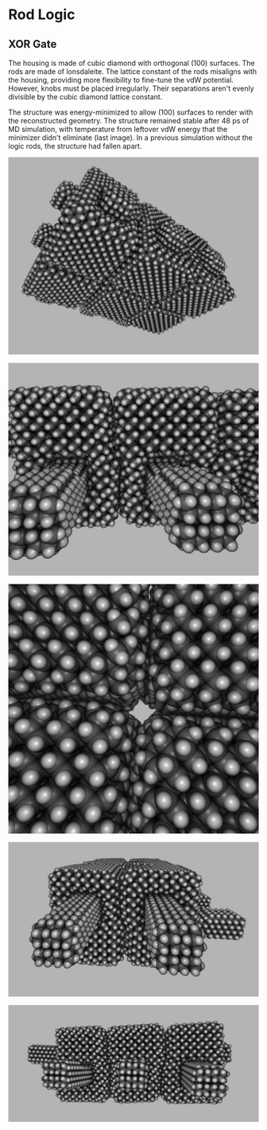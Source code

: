 # Rod Logic

## XOR Gate

The housing is made of cubic diamond with orthogonal (100) surfaces. The rods are made of lonsdaleite. The lattice constant of the rods misaligns with the housing, providing more flexibility to fine-tune the vdW potential. However, knobs must be placed irregularly. Their separations aren't evenly divisible by the cubic diamond lattice constant.

The structure was energy-minimized to allow (100) surfaces to render with the reconstructed geometry. The structure remained stable after 48 ps of MD simulation, with temperature from leftover vdW energy that the minimizer didn't eliminate (last image). In a previous simulation without the logic rods, the structure had fallen apart.

<div align="center">

![XOR Gate Image 1](./Documentation/XORGate_Image1.jpg)

![XOR Gate Image 2](./Documentation/XORGate_Image2.jpg)

![XOR Gate Image 3](./Documentation/XORGate_Image3.jpg)

![XOR Gate Image 4](./Documentation/XORGate_Image4.jpg)

![XOR Gate Image MD Simulation](./Documentation/XORGate_MDSimulation.jpg)

</div>
